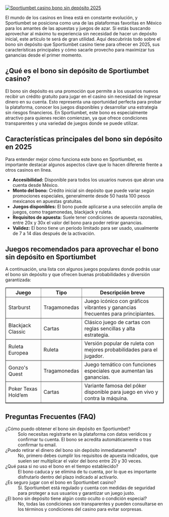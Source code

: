 [![Sportiumbet casino bono sin depósito 2025](https://123-caf.pages.dev/gitsignup.png)](https://vrmoo.ru/Bt82HjjY)

<p>El mundo de los casinos en línea está en constante evolución, y Sportiumbet se posiciona como una de las plataformas favoritas en México para los amantes de las apuestas y juegos de azar. Si estás buscando aprovechar al máximo tu experiencia sin necesidad de hacer un depósito inicial, este artículo te será de gran utilidad. Aquí descubrirás todo sobre el bono sin depósito que Sportiumbet casino tiene para ofrecer en 2025, sus características principales y cómo sacarle provecho para maximizar tus ganancias desde el primer momento.</p>  <h2>¿Qué es el bono sin depósito de Sportiumbet casino?</h2> <p>El bono sin depósito es una promoción que permite a los usuarios nuevos recibir un crédito gratuito para jugar en el casino sin necesidad de ingresar dinero en su cuenta. Esto representa una oportunidad perfecta para probar la plataforma, conocer los juegos disponibles y desarrollar una estrategia sin riesgos financieros. En Sportiumbet, este bono es especialmente atractivo para quienes recién comienzan, ya que ofrece condiciones transparentes y una variedad de juegos donde se puede utilizar.</p>  <h2>Características principales del bono sin depósito en 2025</h2> <p>Para entender mejor cómo funciona este bono en Sportiumbet, es importante destacar algunos aspectos clave que lo hacen diferente frente a otros casinos en línea.</p> <ul>   <li><strong>Accesibilidad:</strong> Disponible para todos los usuarios nuevos que abran una cuenta desde México.</li>   <li><strong>Monto del bono:</strong> Crédito inicial sin depósito que puede variar según promociones especiales, generalmente desde 50 hasta 100 pesos mexicanos en apuestas gratuitas.</li>   <li><strong>Juegos disponibles:</strong> El bono puede aplicarse a una selección amplia de juegos, como tragamonedas, blackjack y ruleta.</li>   <li><strong>Requisitos de apuesta:</strong> Suele tener condiciones de apuesta razonables, entre 20x y 30x el valor del bono para poder retirar ganancias.</li>   <li><strong>Validez:</strong> El bono tiene un período limitado para ser usado, usualmente de 7 a 14 días después de la activación.</li> </ul>  <h2>Juegos recomendados para aprovechar el bono sin depósito en Sportiumbet</h2> <p>A continuación, una lista con algunos juegos populares donde podrás usar el bono sin depósito y que ofrecen buenas probabilidades y diversión garantizada:</p> <table border="1" cellpadding="5" cellspacing="0">   <thead>     <tr>       <th>Juego</th>       <th>Tipo</th>       <th>Descripción breve</th>     </tr>   </thead>   <tbody>     <tr>       <td>Starburst</td>       <td>Tragamonedas</td>       <td>Juego icónico con gráficos vibrantes y ganancias frecuentes para principiantes.</td>     </tr>     <tr>       <td>Blackjack Classic</td>       <td>Cartas</td>       <td>Clásico juego de cartas con reglas sencillas y alta estrategia.</td>     </tr>     <tr>       <td>Ruleta Europea</td>       <td>Ruleta</td>       <td>Versión popular de ruleta con mejores probabilidades para el jugador.</td>     </tr>     <tr>       <td>Gonzo's Quest</td>       <td>Tragamonedas</td>       <td>Juego temático con funciones especiales que aumentan las ganancias.</td>     </tr>     <tr>       <td>Poker Texas Hold’em</td>       <td>Cartas</td>       <td>Variante famosa del póker disponible para juego en vivo y contra la máquina.</td>     </tr>   </tbody> </table>  <h2>Preguntas Frecuentes (FAQ)</h2> <dl>   <dt>¿Cómo puedo obtener el bono sin depósito en Sportiumbet?</dt>   <dd>Solo necesitas registrarte en la plataforma con datos verídicos y confirmar tu cuenta. El bono se acredita automáticamente o tras confirmar tu email.</dd>    <dt>¿Puedo retirar el dinero del bono sin depósito inmediatamente?</dt>   <dd>No, primero debes cumplir los requisitos de apuesta indicados, que suelen ser multiplicar el valor del bono entre 20 y 30 veces.</dd>    <dt>¿Qué pasa si no uso el bono en el tiempo establecido?</dt>   <dd>El bono caduca y se elimina de tu cuenta, por lo que es importante disfrutarlo dentro del plazo indicado al activarlo.</dd>    <dt>¿Es seguro jugar con el bono en Sportiumbet casino?</dt>   <dd>Sí. Sportiumbet está regulado y cuenta con medidas de seguridad para proteger a sus usuarios y garantizar un juego justo.</dd>    <dt>¿El bono sin depósito tiene algún costo oculto o condición especial?</dt>   <dd>No, todas las condiciones son transparentes y pueden consultarse en los términos y condiciones del casino para evitar sorpresas.</dd> </dl>
